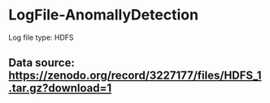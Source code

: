 # LogFile-AnomallyDetection

Log file type: HDFS
## Data source: https://zenodo.org/record/3227177/files/HDFS_1.tar.gz?download=1

